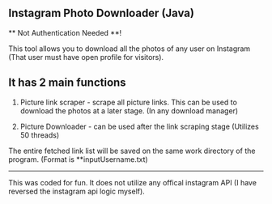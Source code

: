 Instagram Photo Downloader (Java) 
-----------------------------------
** Not Authentication Needed **!

This tool allows you to download all the photos of any user on Instagram (That user must have open profile for visitors).


It has 2 main functions
---

1) Picture link scraper - scrape all picture links. This can be used to download the photos at a later stage. (In any download manager)

2) Picture Downloader - can be used after the link scraping stage (Utilizes 50 threads)

The entire fetched link list will be saved on the same work directory of the program. (Format is **inputUsername.txt)




---
This was coded for fun. It does not utilize any offical instagram API (I have reversed the instagram api logic myself).
